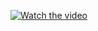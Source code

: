[![Watch the video](https://img.youtube.com/vi/rSflgA1Uolg/maxresdefault.jpg)](https://www.youtube.com/watch?v=rSflgA1Uolg)

